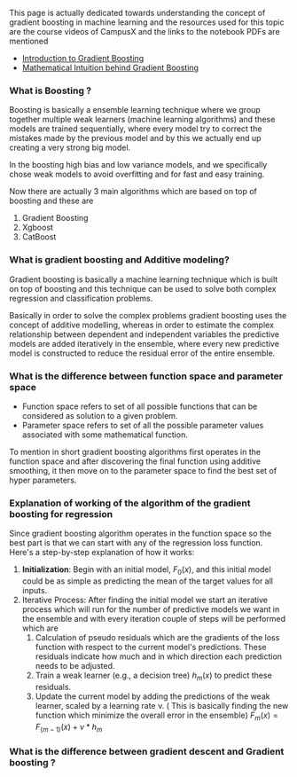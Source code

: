 This page is actually dedicated towards understanding the concept of gradient boosting in machine learning and the resources used for this topic are the course videos of CampusX and the links to the notebook PDFs are mentioned

- [Introduction to Gradient Boosting](https://drive.google.com/file/d/1-MO6IasyTlk2jWX61SPuQ_4I1MsLJ0-a/view)
- [Mathematical Intuition behind Gradient Boosting](https://drive.google.com/file/d/1wIBrSzZhbf1DSkqlzXHtBXBt-Oc1YmhC/view)


### What is Boosting ? 

Boosting is basically a ensemble learning technique where we group together multiple weak learners (machine learning algorithms) and these models are trained sequentially, where every model try to correct the mistakes made by the previous model and by this we actually end up creating a very strong big model. 

In the boosting high bias and low variance models, and we specifically chose weak models to avoid overfitting and for fast and easy training.

Now there are actually 3 main algorithms which are based on top of boosting and these are 
1. Gradient Boosting
2. Xgboost
3. CatBoost

### What is gradient boosting and Additive modeling?

Gradient boosting is basically a machine learning technique which is built on top of boosting and this technique can be used to solve both complex regression and classification problems.

Basically in order to solve the complex problems gradient boosting uses the concept of additive modelling, whereas in order to estimate the complex relationship between dependent and independent variables the predictive models are added iteratively in the ensemble, where every new predictive model is constructed to reduce the residual error of the entire ensemble.

### What is the difference between function space and parameter space

- Function space refers to set of all possible functions that can be considered as solution to a given problem.
- Parameter space refers to set of all the possible parameter values associated with some mathematical function.

To mention in short gradient boosting algorithms first operates in the function space and after discovering the final function using additive smoothing, it then move on to the parameter space to find the best set of hyper parameters.

### Explanation of working of the algorithm of the gradient boosting for regression

Since gradient boosting algorithm operates in the function space so the best part is that we can start with any of the regression loss function. Here's a step-by-step explanation of how it works:

1. **Initialization**: Begin with an initial model, $F_0(x)$, and this initial model could be as simple as predicting the mean of the target values for all inputs.
2. Iterative Process: After finding the initial model we start an iterative process which will run for the number of predictive models we want in the ensemble and with every iteration couple of steps will be performed which are
	1. Calculation of pseudo residuals which are the gradients of the loss function with respect to the current model's predictions. These residuals indicate how much and in which direction each prediction needs to be adjusted.
	2. Train a weak learner (e.g., a decision tree) $h_m(x)$ to predict these residuals.
	3. Update the current model by adding the predictions of the weak learner, scaled by a learning rate ν. ( This is basically finding the new function which minimize the overall error in the ensemble)
		$F_m(x) = F_(m-1)(x) + ν*h_m$
    


### What is the difference between gradient descent and Gradient boosting ? 